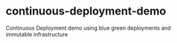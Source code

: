 # continuous-deployment-demo
Continuous Deployment demo using blue green deployments and immutable infrastructure
